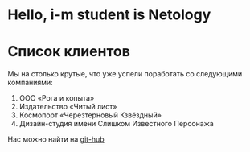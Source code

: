 Hello, i-m student is Netology 
=
Список клиентов
=
Мы на столько крутые, что уже успели поработать со следующими компаниями:

1. ООО «Рога и копыта»
2. Издательство «Читый лист»
3. Космопорт «Черезтерновый Кзвёздный»
4. Дизайн-студия имени Слишком Известного Персонажа

Нас можно найти на [git-hub](https://github.com/sergapunia/new-test/tree/new-tex)